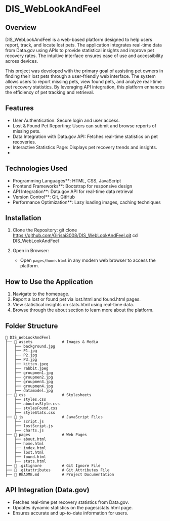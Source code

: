 # DIS_WebLookAndFeel

## Overview

DIS_WebLookAndFeel is a web-based platform designed to help users report, track, and locate lost pets. The application integrates real-time data from Data.gov using APIs to provide statistical insights and improve pet recovery rates. The intuitive interface ensures ease of use and accessibility across devices.

This project was developed with the primary goal of assisting pet owners in finding their lost pets through a user-friendly web interface. The system allows users to report missing pets, view found pets, and analyze real-time pet recovery statistics. By leveraging API integration, this platform enhances the efficiency of pet tracking and retrieval.

## Features

- User Authentication: Secure login and user access.
- Lost & Found Pet Reporting: Users can submit and browse reports of missing pets.
- Data Integration with Data.gov API: Fetches real-time statistics on pet recoveries.
- Interactive Statistics Page: Displays pet recovery trends and insights.
- 
## Technologies Used

- Programming Languages**: HTML, CSS, JavaScript
- Frontend Frameworks**: Bootstrap for responsive design
- API Integration**: Data.gov API for real-time data retrieval
- Version Control**: Git, GitHub
- Performance Optimization**: Lazy loading images, caching techniques

## Installation

1. Clone the Repository:
   git clone https://github.com/Girisai3008/DIS_WebLookAndFeel.git
   cd DIS_WebLookAndFeel

2. Open in Browser:
   - Open `pages/home.html` in any modern web browser to access the platform.

## How to Use the Application

1. Navigate to the homepage.
2. Report a lost or found pet via lost.html and found.html pages.
3. View statistical insights on stats.html using real-time data.
4. Browse through the about section to learn more about the platform.

## Folder Structure

```
📁 DIS_WebLookAndFeel
├── 📁 assets             # Images & Media
│   ├── background.jpg
│   ├── P1.jpg
│   ├── P2.jpg
│   ├── P3.jpg
│   ├── kitten.jpeg
│   ├── rabbit.jpeg
│   ├── groupmen1.jpg
│   ├── groupmen2.jpg
│   ├── groupmen3.jpg
│   ├── groupmen4.jpg
│   ├── datamodel.jpg
├── 📁 css                # Stylesheets
│   ├── styles.css
│   ├── aboutusStyle.css
│   ├── stylesFound.css
│   ├── styleStats.css
├── 📁 js                 # JavaScript Files
│   ├── script.js
│   ├── lostScript.js
│   ├── charts.js
├── 📁 pages              # Web Pages
│   ├── about.html
│   ├── home.html
│   ├── index.html
│   ├── lost.html
│   ├── found.html
│   ├── stats.html
├── 📄 .gitignore         # Git Ignore File
├── 📄 .gitattributes     # Git Attributes File
├── 📄 README.md          # Project Documentation
```

## API Integration (Data.gov)
- Fetches real-time pet recovery statistics from Data.gov.
- Updates dynamic statistics on the pages/stats.html page.
- Ensures accurate and up-to-date information for users.




